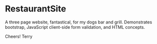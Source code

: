 # RestaurantSite

A three page website, fantastical, for my dogs bar and grill. Demonstrates bootstrap, JavaScript client-side form validation, and HTML concepts. 

Cheers!
Terry 
